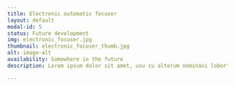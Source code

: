 ```yaml
---
title: Electronic automatic focuser
layout: default
modal-id: 5
status: Future development
img: electronic_focuser.jpg
thumbnail: electronic_focuser_thumb.jpg
alt: image-alt
availability: Somewhere in the future
description: Lorem ipsum dolor sit amet, usu cu alterum nominavi lobortis. At duo novum diceret. Tantas apeirian vix et, usu sanctus postulant inciderint ut, populo diceret necessitatibus in vim. Cu eum dicam feugiat noluisse.

---
```

